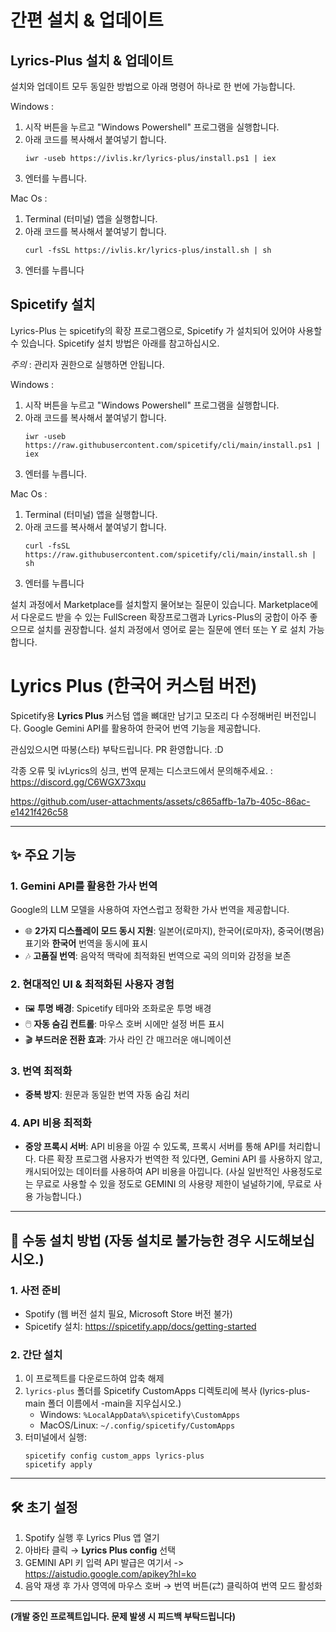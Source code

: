 # 간편 설치 & 업데이트

## Lyrics-Plus 설치 & 업데이트
설치와 업데이트 모두 동일한 방법으로 아래 명령어 하나로 한 번에 가능합니다.

Windows : 
1. 시작 버튼을 누르고 "Windows Powershell" 프로그램을 실행합니다.
2. 아래 코드를 복사해서 붙여넣기 합니다.
    ```
   iwr -useb https://ivlis.kr/lyrics-plus/install.ps1 | iex
    ```
3. 엔터를 누릅니다.

Mac Os :
1. Terminal (터미널) 앱을 실행합니다.
2. 아래 코드를 복사해서 붙여넣기 합니다.
   ```
   curl -fsSL https://ivlis.kr/lyrics-plus/install.sh | sh
   ```
3. 엔터를 누릅니다

## Spicetify 설치
Lyrics-Plus 는 spicetify의 확장 프로그램으로, Spicetify 가 설치되어 있어야 사용할 수 있습니다.
Spicetify 설치 방법은 아래를 참고하십시오.


*주의* : 관리자 권한으로 실행하면 안됩니다.

Windows : 
1. 시작 버튼을 누르고 "Windows Powershell" 프로그램을 실행합니다.
2. 아래 코드를 복사해서 붙여넣기 합니다.
   ```
   iwr -useb https://raw.githubusercontent.com/spicetify/cli/main/install.ps1 | iex
   ```
5. 엔터를 누릅니다.

Mac Os :
1. Terminal (터미널) 앱을 실행합니다.
2. 아래 코드를 복사해서 붙여넣기 합니다.
   ```
   curl -fsSL https://raw.githubusercontent.com/spicetify/cli/main/install.sh | sh
   ```
4. 엔터를 누릅니다

설치 과정에서 Marketplace를 설치할지 물어보는 질문이 있습니다.
Marketplace에서 다운로드 받을 수 있는 FullScreen 확장프로그램과 Lyrics-Plus의 궁합이 아주 좋으므로 설치를 권장합니다.
설치 과정에서 영어로 묻는 질문에 엔터 또는 Y 로 설치 가능합니다.

# Lyrics Plus (한국어 커스텀 버전)

Spicetify용 **Lyrics Plus** 커스텀 앱을 뼈대만 남기고 모조리 다 수정해버린 버전입니다. Google Gemini API를 활용하여 한국어 번역 기능을 제공합니다.

관심있으시면 따봉(스타) 부탁드립니다. PR 환영합니다. :D

각종 오류 및 ivLyrics의 싱크, 번역 문제는 디스코드에서 문의해주세요. : https://discord.gg/C6WGX73xqu

https://github.com/user-attachments/assets/c865affb-1a7b-405c-86ac-e1421f426c58

---

## ✨ 주요 기능

### 1. Gemini API를 활용한 가사 번역
Google의 LLM 모델을 사용하여 자연스럽고 정확한 가사 번역을 제공합니다.
- 🌐 **2가지 디스플레이 모드 동시 지원**: 일본어(로마지), 한국어(로마자), 중국어(병음) 표기와 **한국어** 번역을 동시에 표시
- 🎶 **고품질 번역**: 음악적 맥락에 최적화된 번역으로 곡의 의미와 감정을 보존

### 2. 현대적인 UI & 최적화된 사용자 경험
- 🖼️ **투명 배경**: Spicetify 테마와 조화로운 투명 배경
- 🖱️ **자동 숨김 컨트롤**: 마우스 호버 시에만 설정 버튼 표시
- 🎬 **부드러운 전환 효과**: 가사 라인 간 매끄러운 애니메이션

### 3. 번역 최적화
- **중복 방지**: 원문과 동일한 번역 자동 숨김 처리

### 4. API 비용 최적화
- **중앙 프록시 서버**: API 비용을 아낄 수 있도록, 프록시 서버를 통해 API를 처리합니다. 다른 확장 프로그램 사용자가 번역한 적 있다면, Gemini API 를 사용하지 않고, 캐시되어있는 데이터를 사용하여 API 비용을 아낍니다. (사실 일반적인 사용정도로는 무료로 사용할 수 있을 정도로 GEMINI 의 사용량 제한이 널널하기에, 무료로 사용 가능합니다.)

---

## 🚀 수동 설치 방법 (자동 설치로 불가능한 경우 시도해보십시오.)

### 1. 사전 준비
- Spotify (웹 버전 설치 필요, Microsoft Store 버전 불가)
- Spicetify 설치: https://spicetify.app/docs/getting-started

### 2. 간단 설치
1. 이 프로젝트를 다운로드하여 압축 해제
2. `lyrics-plus` 폴더를 Spicetify CustomApps 디렉토리에 복사 (lyrics-plus-main 폴더 이름에서 -main을 지우십시오.)
   - Windows: `%LocalAppData%\spicetify\CustomApps`
   - MacOS/Linux: `~/.config/spicetify/CustomApps`
3. 터미널에서 실행:
   ```
   spicetify config custom_apps lyrics-plus
   spicetify apply
   ```

---

## 🛠️ 초기 설정

1. Spotify 실행 후 Lyrics Plus 앱 열기
2. 아바타 클릭 → **Lyrics Plus config** 선택
3. GEMINI API 키 입력 API 발급은 여기서 -> https://aistudio.google.com/apikey?hl=ko
4. 음악 재생 후 가사 영역에 마우스 호버 → 번역 버튼(⇄) 클릭하여 번역 모드 활성화

---

**(개발 중인 프로젝트입니다. 문제 발생 시 피드백 부탁드립니다)**
